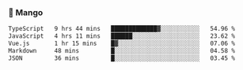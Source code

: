 ### 🥭 Mango

<!--START_SECTION:waka-->

```txt
TypeScript   9 hrs 44 mins   █████████████▓░░░░░░░░░░░   54.96 %
JavaScript   4 hrs 11 mins   ██████░░░░░░░░░░░░░░░░░░░   23.62 %
Vue.js       1 hr 15 mins    █▓░░░░░░░░░░░░░░░░░░░░░░░   07.06 %
Markdown     48 mins         █░░░░░░░░░░░░░░░░░░░░░░░░   04.58 %
JSON         36 mins         █░░░░░░░░░░░░░░░░░░░░░░░░   03.45 %
```

<!--END_SECTION:waka-->
